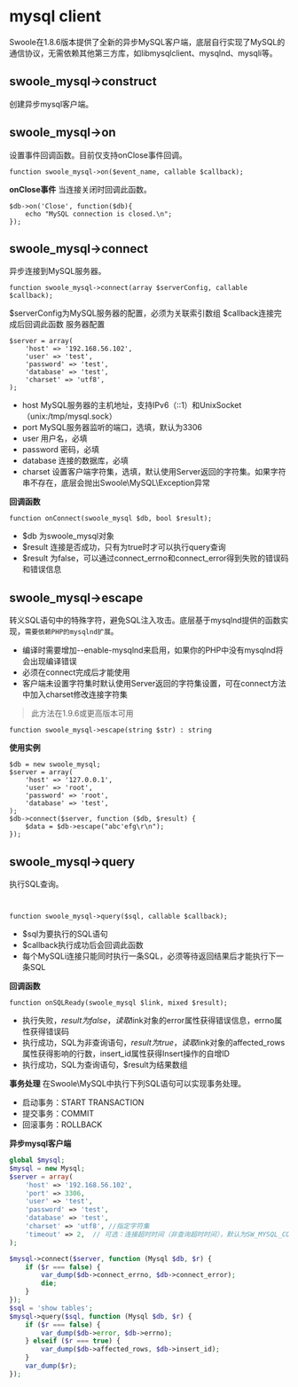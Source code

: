 # mysql client
Swoole在1.8.6版本提供了全新的异步MySQL客户端，底层自行实现了MySQL的通信协议，无需依赖其他第三方库，如libmysqlclient、mysqlnd、mysqli等。

## **swoole_mysql->construct**
创建异步mysql客户端。
## **swoole_mysql->on**
设置事件回调函数。目前仅支持onClose事件回调。

~~~
function swoole_mysql->on($event_name, callable $callback);

~~~
**onClose事件**
当连接关闭时回调此函数。

~~~
$db->on('Close', function($db){
    echo "MySQL connection is closed.\n";
});
~~~
## **swoole_mysql->connect**
异步连接到MySQL服务器。

~~~
function swoole_mysql->connect(array $serverConfig, callable $callback);

~~~
$serverConfig为MySQL服务器的配置，必须为关联索引数组
$callback连接完成后回调此函数
服务器配置
~~~
$server = array(
    'host' => '192.168.56.102',
    'user' => 'test',
    'password' => 'test',
    'database' => 'test',
    'charset' => 'utf8',
);
~~~
* host MySQL服务器的主机地址，支持IPv6（::1）和UnixSocket（unix:/tmp/mysql.sock）
* port MySQL服务器监听的端口，选填，默认为3306
* user 用户名，必填
* password 密码，必填
* database 连接的数据库，必填
* charset 设置客户端字符集，选填，默认使用Server返回的字符集。如果字符串不存在，底层会抛出Swoole\MySQL\Exception异常

**回调函数**
~~~
function onConnect(swoole_mysql $db, bool $result);

~~~
* $db 为swoole_mysql对象
* $result 连接是否成功，只有为true时才可以执行query查询
* $result 为false，可以通过connect_errno和connect_error得到失败的错误码和错误信息

## **swoole_mysql->escape**
转义SQL语句中的特殊字符，避免SQL注入攻击。底层基于mysqlnd提供的函数实现，`需要依赖PHP的mysqlnd扩展`。

* 编译时需要增加--enable-mysqlnd来启用，如果你的PHP中没有mysqlnd将会出现编译错误
* 必须在connect完成后才能使用
* 客户端未设置字符集时默认使用Server返回的字符集设置，可在connect方法中加入charset修改连接字符集
>此方法在1.9.6或更高版本可用

~~~
function swoole_mysql->escape(string $str) : string

~~~
**使用实例**
~~~
$db = new swoole_mysql;
$server = array(
    'host' => '127.0.0.1',
    'user' => 'root',
    'password' => 'root',
    'database' => 'test',
);
$db->connect($server, function ($db, $result) {
    $data = $db->escape("abc'efg\r\n");
});
~~~

## **swoole_mysql->query**
执行SQL查询。

~~~


function swoole_mysql->query($sql, callable $callback);
~~~

* $sql为要执行的SQL语句
* $callback执行成功后会回调此函数
* 每个MySQLi连接只能同时执行一条SQL，必须等待返回结果后才能执行下一条SQL

**回调函数**

~~~
function onSQLReady(swoole_mysql $link, mixed $result);

~~~
* 执行失败，$result为false，读取$link对象的error属性获得错误信息，errno属性获得错误码
* 执行成功，SQL为非查询语句，$result为true，读取$link对象的affected_rows属性获得影响的行数，insert_id属性获得Insert操作的自增ID
* 执行成功，SQL为查询语句，$result为结果数组

**事务处理**
在Swoole\MySQL中执行下列SQL语句可以实现事务处理。

* 启动事务：START TRANSACTION
* 提交事务：COMMIT
* 回滚事务：ROLLBACK

**异步mysql客户端**
```php
global $mysql;
$mysql = new Mysql;
$server = array(
    'host' => '192.168.56.102',
    'port' => 3306,
    'user' => 'test',
    'password' => 'test',
    'database' => 'test',
    'charset' => 'utf8', //指定字符集
    'timeout' => 2,  // 可选：连接超时时间（非查询超时时间），默认为SW_MYSQL_CONNECT_TIMEOUT（1.0）
);

$mysql->connect($server, function (Mysql $db, $r) {
    if ($r === false) {
        var_dump($db->connect_errno, $db->connect_error);
        die;
    }
});
$sql = 'show tables';
$mysql->query($sql, function (Mysql $db, $r) {
    if ($r === false) {
        var_dump($db->error, $db->errno);
    } elseif ($r === true) {
        var_dump($db->affected_rows, $db->insert_id);
    }
    var_dump($r);
});